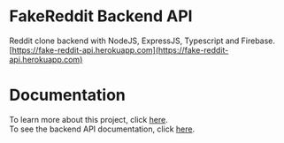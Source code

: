 # FakeReddit Backend API

Reddit clone backend with NodeJS, ExpressJS, Typescript and Firebase. <br>
[https://fake-reddit-api.herokuapp.com](https://fake-reddit-api.herokuapp.com)

# Documentation

To learn more about this project, click [here](https://github.com/DoubleDebug/fake-reddit).
<br>
To see the backend API documentation, click [here]().
